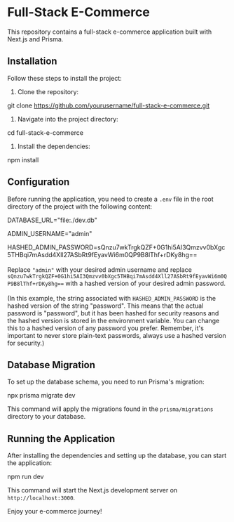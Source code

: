 # **Full-Stack E-Commerce**

This repository contains a full-stack e-commerce application built with Next.js and Prisma.

## **Installation**

Follow these steps to install the project:

1. Clone the repository:

git clone https://github.com/yourusername/full-stack-e-commerce.git

1. Navigate into the project directory:

cd full-stack-e-commerce

1. Install the dependencies:

npm install

## **Configuration**

Before running the application, you need to create a `.env` file in the root directory of the project with the following content:

DATABASE_URL="file:./dev.db"

ADMIN_USERNAME="admin"

HASHED_ADMIN_PASSWORD=sQnzu7wkTrgkQZF+0G1hi5AI3Qmzvv0bXgc5THBqi7mAsdd4Xll27ASbRt9fEyavWi6m0QP9B8lThf+rDKy8hg==\
\
Replace `"admin"` with your desired admin username and replace `sQnzu7wkTrgkQZF+0G1hi5AI3Qmzvv0bXgc5THBqi7mAsdd4Xll27ASbRt9fEyavWi6m0QP9B8lThf+rDKy8hg==` with a hashed version of your desired admin password.\
\
(In this example, the string associated with `HASHED_ADMIN_PASSWORD` is the hashed version of the string "password". This means that the actual password is "password", but it has been hashed for security reasons and the hashed version is stored in the environment variable. You can change this to a hashed version of any password you prefer. Remember, it's important to never store plain-text passwords, always use a hashed version for security.)

## **Database Migration**

To set up the database schema, you need to run Prisma's migration:

npx prisma migrate dev

This command will apply the migrations found in the `prisma/migrations` directory to your database.

## **Running the Application**

After installing the dependencies and setting up the database, you can start the application:

npm run dev

This command will start the Next.js development server on `http://localhost:3000`.

Enjoy your e-commerce journey!
